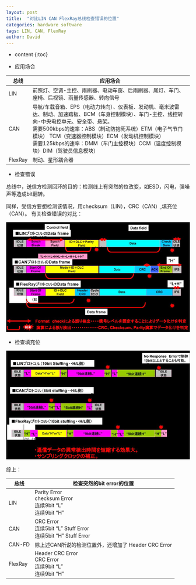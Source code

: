 ```yaml
---
layout: post
title:  "对比LIN CAN FlexRay总线检查错误的位置"
categories: hardware software
tags: LIN, CAN, FlexRay
author: David
---
```


* content
{:toc}

* 应用场合

| 总线 | 应用场合 |
|---|---|
| LIN | 前照灯、空调-主控、雨刷器、电动车窗、后雨刷器、尾灯、车门、座椅、后视镜、雨量传感器、转向信号 |
| CAN | 导航/车载音箱、EPS（电动力转向）、仪表板、发动机、毫米波雷达、制动、加速踏板、BCM（车身控制模块）、车门-主控、线控转向-中央电控单元、安全带、悬架。	<br> 需要500kbps的速率：ABS（制动防抱死系统）ETM（电子气节门模块）	TCM（变速器控制模块）ECM（发动机控制模块）<br> 需要125kbps的速率：DMM（车门主控模块）CCM（温度控制模块）DIM（驾驶员信息模块） |
| FlexRay | 制动、星形耦合器 |

* 检查错误

总线中，送信方检测回环的目的：检测线上有突然的位改变，如ESD，闪电，强噪声等造成bit翻转。

同样，受信方要想检测该情况，用checksum（LIN），CRC（CAN）,填充位（CAN）。
有关检查错误的对比：

![总线check Burst Error Position](https://github.com/titron/titron.github.io/raw/master/img/2019-10-18-bus_vs_burstErr.png) 

* 检查填充位

![总线check Burst Error Position](https://github.com/titron/titron.github.io/raw/master/img/2019-10-18-bus_vs_stuff.png) 

综上：

| 总线 | 检查突然的bit error的位置 |
|---|---|
| LIN | Parity Error <br> checksum Error <br> 连续9bit “L” <br> 连续9bit “H” |
| CAN | CRC Error <br> 连续5bit “L” Stuff Error <br> 连续5bit “H” Stuff Error |
| CAN-FD | 除上述CAN所说的检测位置外，还增加了 Header CRC Error |
| FlexRay | Header CRC Error <br> CRC Error <br> 连续9bit “L” <br> 连续9bit “H”  |
